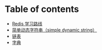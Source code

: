 # Table of contents

* [Redis 学习路线](README.md)
* [简单动态字符串（simple dynamic string）](jian-dan-dong-tai-zi-fu-chuan-simple-dynamic-string.md)
* [链表](lian-biao.md)
* [字典](zi-dian.md)
